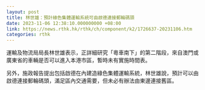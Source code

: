```yaml
---
layout: post
title: 林世雄：預計綠色集體運輸系統可由啟德連接郵輪碼頭
date: 2023-11-06 12:38:10.000000000 +08:00
link: https://news.rthk.hk/rthk/ch/component/k2/1726637-20231106.htm
categories: rthk
---
```


運輸及物流局局長林世雄表示，正詳細研究「粵車南下」的第二階段，來自澳門或廣東省的車輛是否可以進入本港市區，暫時未有實施時間表。

另外，施政報告提出包括啟德在內建造綠色集體運輸系統，林世雄說，預計可以由啟德連接郵輪碼頭，滿足區內交通需要，但未必有辦法由東邊連接舊區。
